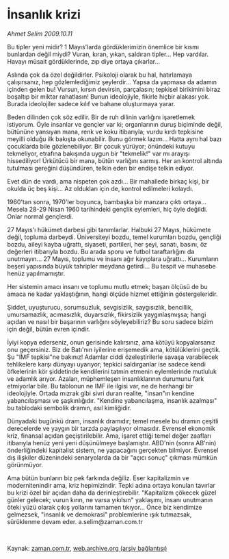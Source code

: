 # İnsanlık krizi

*Ahmet Selim 2009.10.11*

<tr><td class="metin" colspan="2" style="padding-top: 20px; padding-left: 5px; padding-right: 10px;">Bu tipler yeni midir? 1 Mayıs'larda gördüklerimizin önemlice bir kısmı bunlardan değil miydi? Vuran, kıran, yıkan, saldıran tipler... Hep vardılar. Havayı müsait gördüklerinde, zıp diye ortaya çıkarlar...</td></tr><tr><td class="metin" colspan="2" style="padding-top: 20px; padding-left: 5px; padding-right: 10px;"><p>Aslında çok da özel değildirler. Psikoloji olarak bu hal, hatırlamaya çalışırsanız, hep gözlemlediğimiz şeylerdir... Yapsa da yapmasa da adamın içinden gelen bu! Vursun, kırsın devirsin, parçalasın; tepkisel birikimini biraz boşaltıp bir miktar rahatlasın! Bunun ideolojiyle, fikirle hiçbir alakası yok. Burada ideolojiler sadece kılıf ve bahane oluşturmaya yarar.
<p>Beden dilinden çok söz edilir. Bir de ruh dilinin varlığını işaretlemek istiyorum. Öyle insanlar ve gençler var ki; organlarının duruş biçiminde değil, bütününe yansıyan mana, renk ve koku itibarıyla; vurdu kırdı tepkisine meyilli olduğu ilk bakışta okunabilir. Bunu görmek lazım... Hatta aynı hal bazı çocuklarda bile gözlenebiliyor. Bir çocuk yürüyor; önündeki kutuyu tekmeliyor, etrafına bakışında uygun bir "tekmelik!" var mı arayışı hissediliyor! Ürkütücü bir mana, bütün varlığını sarmış. Her an kontrol altında tutulması gereğini düşündüren, telkin eden bir endişe telkin ediyor.
<p>Evet dün de vardı, ama nispeten çok azdı... Bir mahallede birkaç kişi, bir okulda üç beş kişi... Az oldukları için de, kontrol edilmeleri kolaydı.
<p>1960'tan sonra, 1970'ler boyunca, bambaşka bir manzara çıktı ortaya... Mesela 28-29 Nisan 1960 tarihindeki gençlik eylemleri, hiç öyle değildi. Onlar normal gençlerdi.
<p>27 Mayıs'ı hükümet darbesi gibi tanımlarlar. Halbuki 27 Mayıs, hükümete değil, topluma darbeydi. Üniversiteyi bozdu, temel kurumları bozdu, gençliği bozdu, aileyi kayba uğrattı, siyaseti, partileri, her şeyi, sanatı, basını, öz değerleri itibarıyla bozdu. Bu arada sporu ve futbol taraftarlığını da unutmayın... 27 Mayıs, toplumu ve insanı ağır kayıplara uğrattı... Kurumların beşeri yapısında büyük tahripler meydana getirdi... Bu tespit ve muhasebe henüz yapılmamıştır.
<p>Her sistemin amacı insanı ve toplumu mutlu etmek; başarı ölçüsü de bu amaca ne kadar yaklaştığının, hangi ölçüde hizmet ettiğinin göstergeleridir.
<p>Şiddet, uyuşturucu, sorumsuzluk, sevgisizlik, saygısızlık, bencillik, umursamazlık, acımasızlık, duyarsızlık, fikirsizlik yaygınlaşmışsa; hangi açıdan ve nasıl bir başarının varlığını söyleyebiliriz? Bu soru sadece bizim için değil, bütün evren içindir.
<p>İyiyi kopya ederseniz, onun gerisinde kalırsınız, ama kötüyü kopyalarsanız onu geçersiniz. Biz de Batı'nın iyilerine erişemedik ama, kötülüklerini geçtik. Şu "IMF tepkisi"ne bakınız! Adamlar ciddi özeleştirilerle savaşa varabilecek tehlikelere karşı dünyayı uyarıyor; tepkici saldırganlar ise sadece kendi öfkelerinin kör şiddetinde kendilerini tatmin etmenin eylemlerinde mutluluk ve adamlık arıyor. Azalan, müphemleşen insanlıklarının durumunu fark etmiyorlar bile. Bu tablonun ne IMF ile ilgisi var, ne de herhangi bir ideolojiyle. Ortada mızrak gibi sivri duran realite, "insan"ın kendine yabancılaşması ve şaşkınlığıdır. "Kendine yabancılaşma, insanlık azalması" bu tablodaki sembolik dramın, asıl kimliğidir.
<p>Dünyadaki bugünkü dram, insanlık dramıdır; temel mesele bu dramın çeşitli derecelerde ve yaygın bir tarzda paylaşılıyor olmasıdır. Evrensel ekonomik kriz, finansal açıdan geçiştirilebilir. Ama, işaret ettiği temel değer zaafları itibarıyla henüz yeni yeni düşünülmeye başlamıştır. ABD'nin (sonra AB'nin) önderliğindeki kapitalist sistem, ne yapacağını gerçekten bilmiyor. Evrensel dış ilişkiler düzenindeki senaryolarda da bir "açıcı sonuç" çıkması mümkün görünmüyor.
<p>Ama bütün bunların biz pek farkında değiliz. Eser kapitalizmin ve modernitenindir ama, kriz hepimizindir. Tepki adına ortaya konulan tavırlar bu krizi özel bir açıdan daha da derinleştirebilir. "Kapitalizm çökecek güzel günler gelecek; vurun kırın, ne varsa yıkılsın" yaklaşımı, insanı unutmanın öteki yüzü olarak çıkış yollarını tamamen tıkıyor... Önce biz kendimize gelmezsek, "insanlık ve demokrasi" problemlerine ışık tutmazsak, sürüklenme devam eder. a.selim@zaman.com.tr
<p><br/></p></p></p></p></p></p></p></p></p></p></p></td></tr>

Kaynak: [zaman.com.tr](http://zaman.com.tr/yazar.do?yazino=901889), [web.archive.org (arşiv bağlantısı)](http://web.archive.org/web/20091019174044/http://www.zaman.com.tr:80/yazar.do?yazino=901889)
